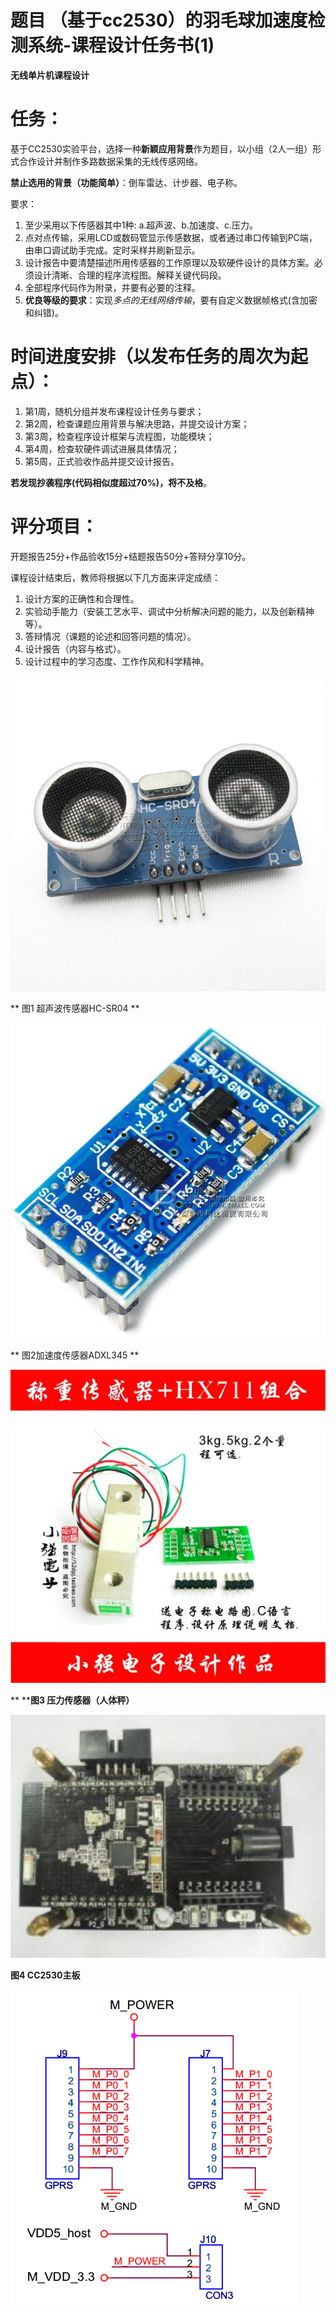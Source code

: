 # 题目 （基于cc2530）的羽毛球加速度检测系统-课程设计任务书(1)

**无线单片机课程设计**

# 任务：

基于CC2530实验平台，选择一种**新颖应用背景**作为题目，以小组（2人一组）形式合作设计并制作多路数据采集的无线传感网络。

**禁止选用的背景（功能简单）**：倒车雷达、计步器、电子称。

要求：

1.  至少采用以下传感器其中1种: a.超声波、b.加速度、c.压力。
2.  点对点传输，采用LCD或数码管显示传感数据，或者通过串口传输到PC端，由串口调试助手完成。定时采样并刷新显示。
3.  设计报告中要清楚描述所用传感器的工作原理以及软硬件设计的具体方案。必须设计清晰、合理的程序流程图。解释关键代码段。
4.  全部程序代码作为附录，并要有必要的注释。
5.  **优良等级的要求**：实现*多点的无线网络传输*，要有自定义数据帧格式(含加密和纠错)。

# 时间进度安排（以发布任务的周次为起点）：

1.  第1周，随机分组并发布课程设计任务与要求；
2.  第2周，检查课题应用背景与解决思路，并提交设计方案；
3.  第3周，检查程序设计框架与流程图，功能模块；
4.  第4周，检查软硬件调试进展具体情况；
5.  第5周，正式验收作品并提交设计报告。

**若发现抄袭程序(代码相似度超过70%)，将不及格**。

# 评分项目：&#x20;

开题报告25分+作品验收15分+结题报告50分+答辩分享10分。

课程设计结束后，教师将根据以下几方面来评定成绩：

1.  设计方案的正确性和合理性。
2.  实验动手能力（安装工艺水平、调试中分析解决问题的能力，以及创新精神等）。
3.  答辩情况（课题的论述和回答问题的情况）。
4.  设计报告（内容与格式）。
5.  设计过程中的学习态度、工作作风和科学精神。

![](image/image_mQhgeVoKrD.jpeg)

\*\*   	图1 超声波传感器HC-SR04	\*\*​

![](image/image_1_L4acRZq3Ui.jpeg)

\*\*	图2加速度传感器ADXL345 \*\*

![](image/image_2_Y7gI9jsD5Q.jpeg)

\*\*	\*\*​**图3 压力传感器（人体秤）**

![](image/image_QjN9Wq5k7D.png)

**图4  CC2530主板**

![](image/image_1_zKNWShl0xJ.png)
